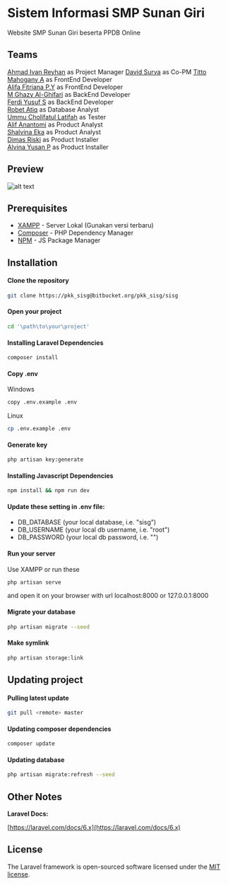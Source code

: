 # Sistem Informasi SMP Sunan Giri

Website SMP Sunan Giri beserta PPDB Online

## Teams

[Ahmad Ivan Reyhan](https://github.com/IvanReyhan22) as Project Manager
[David Surya](https://github.com/davpyu) as Co-PM
[Titto Mahogany A]() as FrontEnd Developer  
[Alifa Fitriana P.Y]() as FrontEnd Developer  
[M Ghazy Al-Ghifari](https://github.com/Magniplayz) as BackEnd Developer  
[Ferdi Yusuf S](https://github.com/ferdiys) as BackEnd Developer  
[Robet Atiq]() as Database Analyst  
[Ummu Cholifatul Latifah](https://github.com/latifah1105) as Tester  
[Alif Anantomi]() as Product Analyst  
[Shalvina Eka]() as Product Analyst  
[Dimas Riski]() as Product Installer  
[Alvina Yusan P]() as Product Installer  

## Preview

![alt text](https://raw.githubusercontent.com/ferdiys/PKK-SISG/master/Preview/pkk.png)

## Prerequisites

* [XAMPP](https://www.apachefriends.org/download.html) - Server Lokal (Gunakan versi terbaru)
* [Composer](https://getcomposer.org/download/) - PHP Dependency Manager
* [NPM](https://nodejs.org/en/) - JS Package Manager

## Installation

#### Clone the repository

```bash
git clone https://pkk_sisg@bitbucket.org/pkk_sisg/sisg
```

#### Open your project

```bash
cd '\path\to\your\project'
```

#### Installing Laravel Dependencies

```bash
composer install
```

#### Copy .env

Windows
```bash
copy .env.example .env 
```
Linux
```bash
cp .env.example .env 
```

#### Generate key

```bash
php artisan key:generate
```

#### Installing Javascript Dependencies

```bash
npm install && npm run dev
```

#### Update these setting in .env file:

* DB_DATABASE (your local database, i.e. "sisg")
* DB_USERNAME (your local db username, i.e. "root")
* DB_PASSWORD (your local db password, i.e. "")

#### Run your server

Use XAMPP or run these

```bash
php artisan serve
```
and open it on your browser with url localhost:8000 or 127.0.0.1:8000

#### Migrate your database

```bash
php artisan migrate --seed
```

#### Make symlink

```bash
php artisan storage:link
```

## Updating project

#### Pulling latest update

```bash
git pull <remote> master
```

#### Updating composer dependencies

```bash
composer update
```

#### Updating database

```bash
php artisan migrate:refresh --seed
```

## Other Notes

**Laravel Docs:**

[https://laravel.com/docs/6.x](https://laravel.com/docs/6.x)

## License
The Laravel framework is open-sourced software licensed under the [MIT license](https://opensource.org/licenses/MIT).
